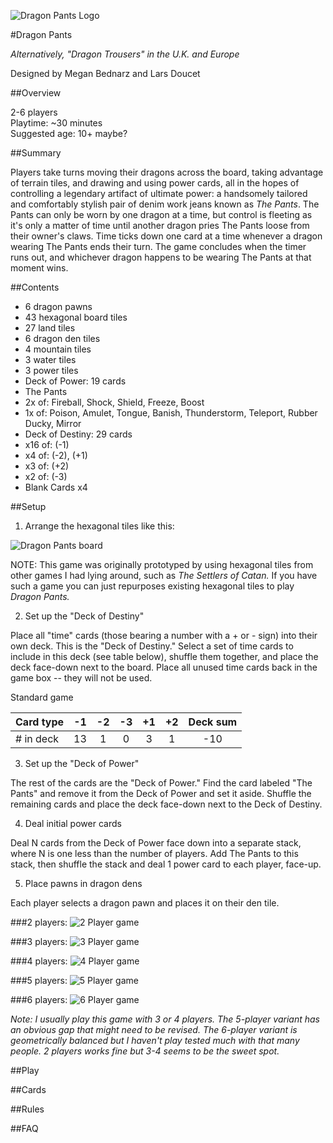 ![Dragon Pants Logo](/dragon_pants/images/logo.png)

#Dragon Pants

*Alternatively, "Dragon Trousers" in the U.K. and Europe*

Designed by Megan Bednarz and Lars Doucet

##Overview

2-6 players  
Playtime: ~30 minutes  
Suggested age: 10+ maybe?

##Summary

Players take turns moving their dragons across the board, taking advantage of terrain tiles, and drawing and using power cards, all in the hopes of controlling a legendary artifact of ultimate power: a handsomely tailored and comfortably stylish pair of denim work jeans known as *The Pants*. The Pants can only be worn by one dragon at a time, but control is fleeting as it's only a matter of time until another dragon pries The Pants loose from their owner's claws. Time ticks down one card at a time whenever a dragon wearing The Pants ends their turn. The game concludes when the timer runs out, and whichever dragon happens to be wearing The Pants at that moment wins.

##Contents

- 6 dragon pawns
- 43 hexagonal board tiles
 - 27 land tiles
 - 6 dragon den tiles
 - 4 mountain tiles
 - 3 water tiles
 - 3 power tiles  
- Deck of Power: 19 cards
 - The Pants
 - 2x of: Fireball, Shock, Shield, Freeze, Boost
 - 1x of: Poison, Amulet, Tongue, Banish, Thunderstorm, Teleport, Rubber Ducky, Mirror
- Deck of Destiny: 29 cards
 - x16 of: (-1)
 - x4 of: (-2), (+1)
 - x3 of: (+2)
 - x2 of: (-3)
 - Blank Cards x4

##Setup

1. Arrange the hexagonal tiles like this:

  ![Dragon Pants board](/dragon_pants/images/map.png)
  
  NOTE: This game was originally prototyped by using hexagonal tiles from other games I had lying around, such as *The Settlers of Catan.* If you have such a game you can just repurposes existing hexagonal tiles to play *Dragon Pants.*

2. Set up the "Deck of Destiny"

  Place all "time" cards (those bearing a number with a + or - sign) into their own deck. This is the "Deck of Destiny." Select a set of time cards to include in this deck (see table below), shuffle them together, and place the deck face-down next to the board. Place all unused time cards back in the game box -- they will not be used.
  
  Standard game
  
  
 | Card type |   -1  |    -2 |    -3 |    +1 |    +2 | Deck sum |
 | --------  | :---: | :---: | :---: | :---: | :---: | :------: |
 | # in deck |   13  |     1 |     0 |     3 |     1 |   -10    |

  

3. Set up the "Deck of Power"

  The rest of the cards are the "Deck of Power." Find the card labeled "The Pants" and remove it from the Deck of Power and set it aside. Shuffle the remaining cards and place the deck face-down next to the Deck of Destiny.

4. Deal initial power cards

  Deal N cards from the Deck of Power face down into a separate stack, where N is one less than the number of players. Add The Pants to this stack, then shuffle the stack and deal 1 power card to each player, face-up.

5. Place pawns in dragon dens

  Each player selects a dragon pawn and places it on their den tile.

  ###2 players:
  ![2 Player game](/dragon_pants/images/map_2_player.png)

  ###3 players:
  ![3 Player game](/dragon_pants/images/map_3_player.png)

  ###4 players:
  ![4 Player game](/dragon_pants/images/map_4_player.png)

  ###5 players:
  ![5 Player game](/dragon_pants/images/map_5_player.png)

  ###6 players:
  ![6 Player game](/dragon_pants/images/map_6_player.png)

  *Note: I usually play this game with 3 or 4 players. The 5-player variant has an obvious gap that might need to be revised. The 6-player variant is geometrically balanced but I haven't play tested much with that many people. 2 players works fine but 3-4 seems to be the sweet spot.*

##Play

##Cards

##Rules

##FAQ
